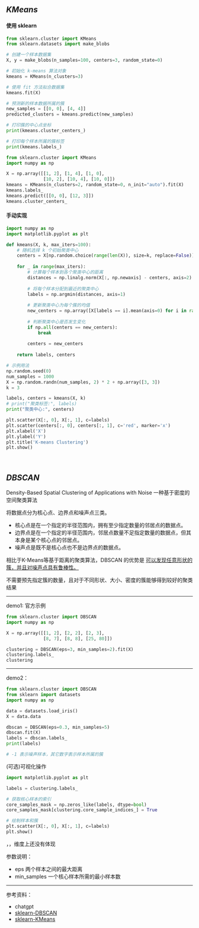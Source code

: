 

## _KMeans_

#### 使用 sklearn

```python
from sklearn.cluster import KMeans
from sklearn.datasets import make_blobs

# 创建一个样本数据集
X, y = make_blobs(n_samples=100, centers=3, random_state=0)

# 初始化 k-means 算法对象
kmeans = KMeans(n_clusters=3)

# 使用 fit 方法拟合数据集
kmeans.fit(X)

# 预测新的样本数据所属的簇
new_samples = [[0, 0], [4, 4]]
predicted_clusters = kmeans.predict(new_samples)

# 打印簇的中心点坐标
print(kmeans.cluster_centers_)

# 打印每个样本所属的簇标签
print(kmeans.labels_)
```

```python
from sklearn.cluster import KMeans
import numpy as np

X = np.array([[1, 2], [1, 4], [1, 0],
              [10, 2], [10, 4], [10, 0]])
kmeans = KMeans(n_clusters=2, random_state=0, n_init="auto").fit(X)
kmeans.labels_
kmeans.predict([[0, 0], [12, 3]])
kmeans.cluster_centers_
```


#### 手动实现

```python
import numpy as np
import matplotlib.pyplot as plt

def kmeans(X, k, max_iters=100):
    # 随机选择 k 个初始聚类中心
    centers = X[np.random.choice(range(len(X)), size=k, replace=False)]
    
    for _ in range(max_iters):
        # 计算每个样本到各个聚类中心的距离
        distances = np.linalg.norm(X[:, np.newaxis] - centers, axis=2)
        
        # 将每个样本分配到最近的聚类中心
        labels = np.argmin(distances, axis=1)
        
        # 更新聚类中心为每个簇的均值
        new_centers = np.array([X[labels == i].mean(axis=0) for i in range(k)])
        
        # 判断聚类中心是否发生变化
        if np.all(centers == new_centers):
            break
        
        centers = new_centers
    
    return labels, centers

# 示例用法
np.random.seed(0)
num_samples = 1000
X = np.random.randn(num_samples, 2) * 2 + np.array([3, 3])
k = 3

labels, centers = kmeans(X, k)
# print("聚类标签:", labels)
print("聚类中心:", centers)

plt.scatter(X[:, 0], X[:, 1], c=labels)
plt.scatter(centers[:, 0], centers[:, 1], c='red', marker='x')
plt.xlabel('X')
plt.ylabel('Y')
plt.title('K-means Clustering')
plt.show()
```








</br>

## _DBSCAN_

Density-Based Spatial Clustering of Applications with Noise 一种基于密度的空间聚类算法

将数据点分为核心点、边界点和噪声点三类。

- 核心点是在一个指定的半径范围内，拥有至少指定数量的邻居点的数据点。
- 边界点是在一个指定的半径范围内，邻居点数量不足指定数量的数据点，但其本身是某个核心点的邻居点。
- 噪声点是既不是核心点也不是边界点的数据点。



相比于K-Means等基于距离的聚类算法，DBSCAN 的优势是 <u>可以发现任意形状的簇，并且对噪声点具有鲁棒性。</u>

不需要预先指定簇的数量，且对于不同形状、大小、密度的簇能够得到较好的聚类结果


------


demo1: 官方示例

```python
from sklearn.cluster import DBSCAN
import numpy as np

X = np.array([[1, 2], [2, 2], [2, 3],
              [8, 7], [8, 8], [25, 80]])

clustering = DBSCAN(eps=3, min_samples=2).fit(X)
clustering.labels_
clustering
```

-------


demo2：


```python
from sklearn.cluster import DBSCAN
from sklearn import datasets
import numpy as np

data = datasets.load_iris()
X = data.data

dbscan = DBSCAN(eps=0.3, min_samples=5)
dbscan.fit(X)
labels = dbscan.labels_
print(labels)

# -1 表示噪声样本，其它数字表示样本所属的簇
```




(可选)可视化操作

```python
import matplotlib.pyplot as plt

labels = clustering.labels_

# 获取核心样本的索引
core_samples_mask = np.zeros_like(labels, dtype=bool)
core_samples_mask[clustering.core_sample_indices_] = True

# 绘制样本和簇
plt.scatter(X[:, 0], X[:, 1], c=labels)
plt.show()
```

，，维度上还没有体现




参数说明：
- eps 两个样本之间的最大距离
- min_samples 一个核心样本所需的最小样本数




-----------

参考资料：
- chatgpt
- [sklearn-DBSCAN](https://scikit-learn.org/stable/modules/generated/sklearn.cluster.DBSCAN.html)
- [sklearn-KMeans](https://scikit-learn.org/stable/modules/generated/sklearn.cluster.KMeans.html)